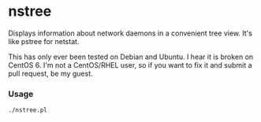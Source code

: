# nstree

Displays information about network daemons in a convenient tree view. It's like pstree for netstat.

This has only ever been tested on Debian and Ubuntu. I hear it is broken on CentOS 6. I'm not a CentOS/RHEL user, so if you want to fix it and submit a pull request, be my guest.

### Usage
    ./nstree.pl

